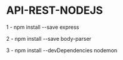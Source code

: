# API-REST-NODEJS

1 - npm install --save express

2 - npm install --save body-parser

3 - npm install --devDependencies nodemon
